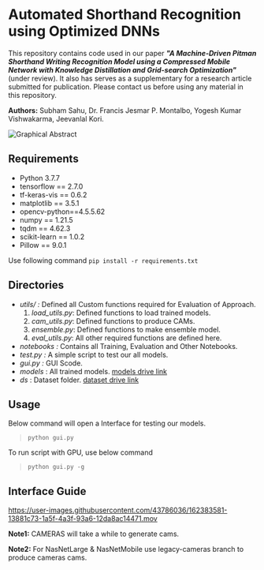# Automated Shorthand Recognition using Optimized DNNs
This repository contains code used in our paper ***"A Machine-Driven Pitman Shorthand Writing Recognition Model using a Compressed Mobile Network with Knowledge Distillation and Grid-search Optimization"*** (under review). It also has serves as a supplementary for a research article submitted for publication. Please contact us before using any material in this repository.

**Authors:** Subham Sahu, Dr. Francis Jesmar P. Montalbo, Yogesh Kumar Vishwakarma, Jeevanlal Kori.

![Graphical Abstract](https://user-images.githubusercontent.com/43786036/162385236-3fee82b7-bdc4-4dfe-ac44-a4498d85219c.png)


## Requirements
- Python 3.7.7
- tensorflow == 2.7.0
- tf-keras-vis == 0.6.2
- matplotlib == 3.5.1
- opencv-python==4.5.5.62
- numpy == 1.21.5
- tqdm == 4.62.3
- scikit-learn == 1.0.2
- Pillow == 9.0.1

Use following command
```pip install -r requirements.txt```

## Directories
- *utils/ :* Defined all Custom functions required for Evaluation of Approach.  
    1. *load_utils.py*: Defined functions to load trained models.
    2. *cam_utils.py*: Defined functions to produce CAMs.
    3. *ensemble.py*: Defined functions to make ensemble model.
    4. *eval_utils.py*: All other required functions are defined here.
- *notebooks :* Contains all Training, Evaluation and Other Notebooks.
- *test.py :* A simple script to test our all models. 
- *gui.py :* GUI Scode.
- *models* : All trained models. [models drive link](https://drive.google.com/drive/folders/16lHHTsGacH6Ov6lxngxjHDl_pKzxfEuZ?usp=sharing)
- *ds* : Dataset  folder. [dataset drive link](https://drive.google.com/drive/folders/1uhZaogn_ksJuppiCPH_0xIGqpLywp8QT?usp=sharing)

## Usage
Below command will open a Interface for testing our models.

> ```python gui.py ``` 

To run script with GPU, use below command
> ```python gui.py -g```

## Interface Guide

https://user-images.githubusercontent.com/43786036/162383581-13881c73-1a5f-4a3f-93a6-12da8ac14471.mov

**Note1:** CAMERAS will take a while to generate cams.

**Note2:** For NasNetLarge & NasNetMobile use legacy-cameras branch to produce cameras cams.
